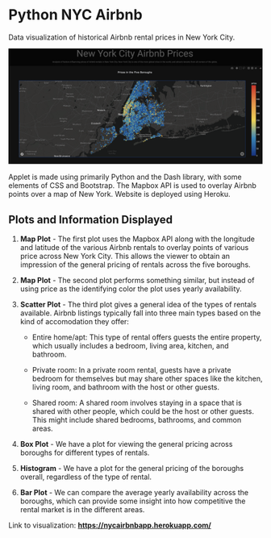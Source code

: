 # Python NYC Airbnb

Data visualization of historical Airbnb rental prices in New York City.

![Alt text](snapshot.png)

Applet is made using primarily Python and the Dash library, with some elements of CSS and Bootstrap. The Mapbox API is used to overlay Airbnb points over a map of New York. Website is deployed using Heroku.

## Plots and Information Displayed

1. **Map Plot** - The first plot uses the Mapbox API along with the longitude and latitude of the various Airbnb rentals to overlay points of various price across New York City. This allows the viewer to obtain an impression of the general pricing of rentals across the five boroughs.

2. **Map Plot** - The second plot performs something similar, but instead of using price as the identifying color the plot uses yearly availability.

3. **Scatter Plot** - The third plot gives a general idea of the types of rentals available. Airbnb listings typically fall into three main types based on the kind of accomodation they offer:

    - Entire home/apt: This type of rental offers guests the entire property, which usually includes a bedroom, living area, kitchen, and bathroom.

    - Private room: In a private room rental, guests have a private bedroom for themselves but may share other spaces like the kitchen, living room, and bathroom with the host or other guests.

    - Shared room: A shared room involves staying in a space that is shared with other people, which could be the host or other guests. This might include shared bedrooms, bathrooms, and common areas.

4. **Box Plot** - We have a plot for viewing the general pricing across boroughs for different types of rentals.

5. **Histogram** - We have a plot for the general pricing of the boroughs overall, regardless of the type of rental.

6. **Bar Plot** - We can compare the average yearly availability across the boroughs, which can provide some insight into how competitive the rental market is in the different areas.

Link to visualization: **https://nycairbnbapp.herokuapp.com/**
